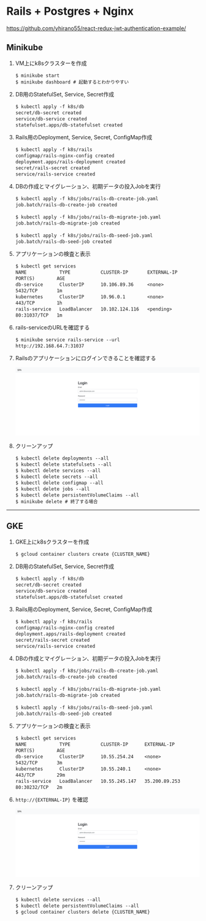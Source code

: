 # Rails + Postgres + Nginx

https://github.com/yhirano55/react-redux-jwt-authentication-example/

## Minikube

1. VM上にk8sクラスターを作成

    ```
    $ minikube start
    $ minikube dashboard # 起動するとわかりやすい
    ```

2. DB用のStatefulSet, Service, Secret作成

   ```
   $ kubectl apply -f k8s/db
   secret/db-secret created
   service/db-service created
   statefulset.apps/db-statefulset created
   ```

3. Rails用のDeployment, Service, Secret, ConfigMap作成

   ```
   $ kubectl apply -f k8s/rails
   configmap/rails-nginx-config created
   deployment.apps/rails-deployment created
   secret/rails-secret created
   service/rails-service created
   ```

4. DBの作成とマイグレーション、初期データの投入Jobを実行

   ```
   $ kubectl apply -f k8s/jobs/rails-db-create-job.yaml
   job.batch/rails-db-create-job created

   $ kubectl apply -f k8s/jobs/rails-db-migrate-job.yaml
   job.batch/rails-db-migrate-job created

   $ kubectl apply -f k8s/jobs/rails-db-seed-job.yaml
   job.batch/rails-db-seed-job created
   ```

5. アプリケーションの検査と表示

    ```
    $ kubectl get services
    NAME            TYPE           CLUSTER-IP       EXTERNAL-IP   PORT(S)        AGE
    db-service      ClusterIP      10.106.89.36     <none>        5432/TCP       1m
    kubernetes      ClusterIP      10.96.0.1        <none>        443/TCP        1h
    rails-service   LoadBalancer   10.102.124.116   <pending>     80:31037/TCP   1m
    ```

6. rails-serviceのURLを確認する

    ```
    $ minikube service rails-service --url
    http://192.168.64.7:31037
    ```

7. Railsのアプリケーションにログインできることを確認する

   ![image](rails_login.png)

8. クリーンアップ

    ```
    $ kubectl delete deployments --all
    $ kubectl delete statefulsets --all
    $ kubectl delete services --all
    $ kubectl delete secrets --all
    $ kubectl delete configmap --all
    $ kubectl delete jobs --all
    $ kubectl delete persistentVolumeClaims --all
    $ minikube delete # 終了する場合
    ```

---

## GKE

1. GKE上にk8sクラスターを作成

    ```
    $ gcloud container clusters create {CLUSTER_NAME}
    ```

2. DB用のStatefulSet, Service, Secret作成

   ```
   $ kubectl apply -f k8s/db
   secret/db-secret created
   service/db-service created
   statefulset.apps/db-statefulset created
   ```

3. Rails用のDeployment, Service, Secret, ConfigMap作成

   ```
   $ kubectl apply -f k8s/rails
   configmap/rails-nginx-config created
   deployment.apps/rails-deployment created
   secret/rails-secret created
   service/rails-service created
   ```

4. DBの作成とマイグレーション、初期データの投入Jobを実行

   ```
   $ kubectl apply -f k8s/jobs/rails-db-create-job.yaml
   job.batch/rails-db-create-job created

   $ kubectl apply -f k8s/jobs/rails-db-migrate-job.yaml
   job.batch/rails-db-migrate-job created

   $ kubectl apply -f k8s/jobs/rails-db-seed-job.yaml
   job.batch/rails-db-seed-job created
   ```

5. アプリケーションの検査と表示

    ```
    $ kubectl get services
    NAME            TYPE           CLUSTER-IP      EXTERNAL-IP     PORT(S)        AGE
    db-service      ClusterIP      10.55.254.24    <none>          5432/TCP       3m
    kubernetes      ClusterIP      10.55.240.1     <none>          443/TCP        29m
    rails-service   LoadBalancer   10.55.245.147   35.200.89.253   80:30232/TCP   2m
    ```

6. `http://{EXTERNAL-IP}` を確認

   ![image](rails_login.png)

8. クリーンアップ

    ```
    $ kubectl delete services --all
    $ kubectl delete persistentVolumeClaims --all
    $ gcloud container clusters delete {CLUSTER_NAME}
    ```
